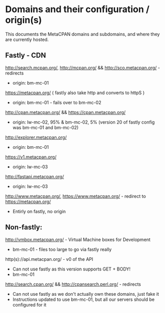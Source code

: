 # Domains and their configuration / origin(s)

This documents the MetaCPAN domains and subdomains, and where
they are currently hosted.

## Fastly - CDN

http://search.mcpan.org/, http://mcpan.org/ && http://sco.metacpan.org/ - redirects

 * origin: bm-mc-01

https://metacpan.org/  ( fastly also take http and converts to httpS )

 * origin: bm-mc-01 - fails over to bm-mc-02

http://cpan.metacpan.org/ && https://cpan.metacpan.org/

 * origin: lw-mc-02, 95% & bm-mc-02, 5% (version 20 of fastly config was bm-mc-01 and bm-mc-02)

http://explorer.metacpan.org/

 * origin: bm-mc-01

https://v1.metacpan.org/

 * origin: lw-mc-03

http://fastapi.metacpan.org/

 * origin: lw-mc-03

http://www.metacpan.org/, https://www.metacpan.org/ - redirect to https://metacpan.org/

 * Entirly on fastly, no origin

## Non-fastly:

http://vmbox.metacpan.org/ - Virtual Machine boxes for Development

  * bm-mc-01 - files too large to go via fastly really

http(s)://api.metacpan.org/ - v0 of the API

  * Can not use fastly as this version supports GET + BODY!
  * bm-mc-01

http://search.cpan.org/ && http://cpansearch.perl.org/ - redirects

  * Can not use fastly as we don't actually own these domains, just fake it
  * Instructions updated to use bm-mc-01, but all our servers should be configured for it
